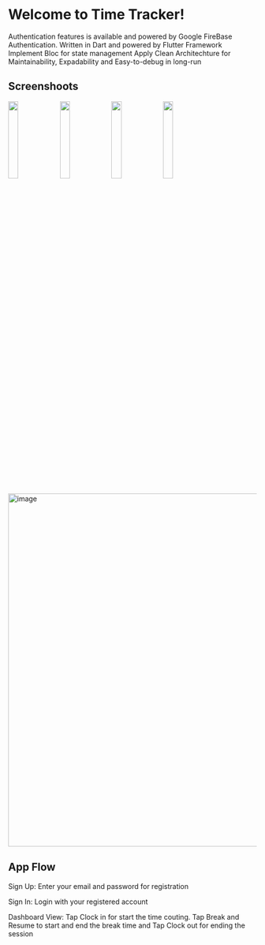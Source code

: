 # Welcome to Time Tracker!

Authentication features is available and powered by Google FireBase Authentication.
Written in Dart and powered by Flutter Framework
Implement Bloc for state management
Apply Clean Architechture for Maintainability, Expadability and Easy-to-debug in long-run


## Screenshoots

<img src="https://github.com/haitran0508/time_tracker_demo/assets/93150875/a036c0ad-8748-4b59-aa36-7ca63db42807"  width=20% height=20%> <img src="https://user-images.githubusercontent.com/93150875/217883281-609419f2-357b-4ccd-b037-cafdf43d09f9.png"  width=20% height=20%> <img src="https://user-images.githubusercontent.com/93150875/217883608-0970b840-00cc-4fea-b8ba-d90c880e4cab.png"  width=20% height=20%> <img src="https://user-images.githubusercontent.com/93150875/217883725-655ad7a0-8a30-4ee6-8162-914ac4fe1a98.png"  width=20% height=20%>

<img width="715" alt="image" src="https://github.com/haitran0508/time_tracker_demo/assets/93150875/a036c0ad-8748-4b59-aa36-7ca63db42807">


## App Flow

Sign Up: Enter your email and password for registration

Sign In: Login with your registered account

Dashboard View: Tap Clock in for start the time couting. Tap Break and Resume to start and end the break time and Tap Clock out for ending the session
